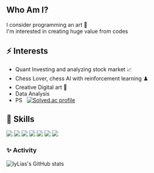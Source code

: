 

<!--
**IyLias/IyLias** is a ✨ _special_ ✨ repository because its `README.md` (this file) appears on your GitHub profile.

Here are some ideas to get you started:

- 🔭 I’m currently working on ...
- 🌱 I’m currently learning ...
- 👯 I’m looking to collaborate on ...
- 🤔 I’m looking for help with ...
- 💬 Ask me about ...
- 📫 How to reach me: ...
- 😄 Pronouns: ...
- ⚡ Fun fact: ...
-->

## Who Am I?

I consider programming an art 🎨 <br>
I'm interested in creating huge value from codes


## ⚡ Interests 
   
   * Quant Investing and analyzing stock market 📈
   * Chess Lover, chess AI with reinforcement learning ♟️
   * Creative Digital art 🎨
   * Data Analysis 
   * PS &nbsp; [![Solved.ac 
    profile](http://mazassumnida.wtf/api/mini/generate_badge?boj=kyrin)](https://solved.ac/kyrin)

 
 ## 🌱 Skills

![](https://img.shields.io/badge/-C-green) 
![](https://img.shields.io/badge/-C%2B%2B-yellowgreen)
<img src ="https://img.shields.io/badge/-C%23-33A8FF?style=flat&logo=Csharp&logoColor=white"/>
<img src="https://img.shields.io/badge/-Python-3776AB?style=flat&logo=Python&logoColor=white"/>
<img src="https://img.shields.io/badge/-JAVA-007396?style=flat&logo=Java&logoColor=white"/>
<img src="https://img.shields.io/badge/-JavaScript-F7DF1E?style=flat&logo=JavaScript&logoColor=white"/>
<img src="https://img.shields.io/badge/-react-61DAFB?style=flat&logo=react&logoColor=black">



### ✨ Activity

![IyLias's GitHub stats](https://github-readme-stats.vercel.app/api?username=IyLias&show_icons=true&theme=onedark)
